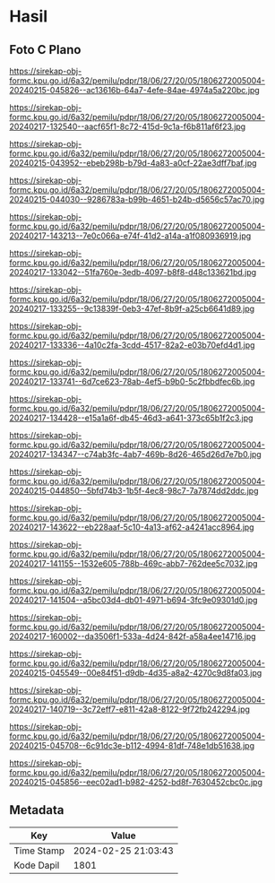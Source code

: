 # Hasil

## Foto C Plano

https://sirekap-obj-formc.kpu.go.id/6a32/pemilu/pdpr/18/06/27/20/05/1806272005004-20240215-045826--ac13616b-64a7-4efe-84ae-4974a5a220bc.jpg

https://sirekap-obj-formc.kpu.go.id/6a32/pemilu/pdpr/18/06/27/20/05/1806272005004-20240217-132540--aacf65f1-8c72-415d-9c1a-f6b811af6f23.jpg

https://sirekap-obj-formc.kpu.go.id/6a32/pemilu/pdpr/18/06/27/20/05/1806272005004-20240215-043952--ebeb298b-b79d-4a83-a0cf-22ae3dff7baf.jpg

https://sirekap-obj-formc.kpu.go.id/6a32/pemilu/pdpr/18/06/27/20/05/1806272005004-20240215-044030--9286783a-b99b-4651-b24b-d5656c57ac70.jpg

https://sirekap-obj-formc.kpu.go.id/6a32/pemilu/pdpr/18/06/27/20/05/1806272005004-20240217-143213--7e0c066a-e74f-41d2-a14a-a1f080936919.jpg

https://sirekap-obj-formc.kpu.go.id/6a32/pemilu/pdpr/18/06/27/20/05/1806272005004-20240217-133042--51fa760e-3edb-4097-b8f8-d48c133621bd.jpg

https://sirekap-obj-formc.kpu.go.id/6a32/pemilu/pdpr/18/06/27/20/05/1806272005004-20240217-133255--9c13839f-0eb3-47ef-8b9f-a25cb6641d89.jpg

https://sirekap-obj-formc.kpu.go.id/6a32/pemilu/pdpr/18/06/27/20/05/1806272005004-20240217-133336--4a10c2fa-3cdd-4517-82a2-e03b70efd4d1.jpg

https://sirekap-obj-formc.kpu.go.id/6a32/pemilu/pdpr/18/06/27/20/05/1806272005004-20240217-133741--6d7ce623-78ab-4ef5-b9b0-5c2fbbdfec6b.jpg

https://sirekap-obj-formc.kpu.go.id/6a32/pemilu/pdpr/18/06/27/20/05/1806272005004-20240217-134428--e15a1a6f-db45-46d3-a641-373c65b1f2c3.jpg

https://sirekap-obj-formc.kpu.go.id/6a32/pemilu/pdpr/18/06/27/20/05/1806272005004-20240217-134347--c74ab3fc-4ab7-469b-8d26-465d26d7e7b0.jpg

https://sirekap-obj-formc.kpu.go.id/6a32/pemilu/pdpr/18/06/27/20/05/1806272005004-20240215-044850--5bfd74b3-1b5f-4ec8-98c7-7a7874dd2ddc.jpg

https://sirekap-obj-formc.kpu.go.id/6a32/pemilu/pdpr/18/06/27/20/05/1806272005004-20240217-143622--eb228aaf-5c10-4a13-af62-a4241acc8964.jpg

https://sirekap-obj-formc.kpu.go.id/6a32/pemilu/pdpr/18/06/27/20/05/1806272005004-20240217-141155--1532e605-788b-469c-abb7-762dee5c7032.jpg

https://sirekap-obj-formc.kpu.go.id/6a32/pemilu/pdpr/18/06/27/20/05/1806272005004-20240217-141504--a5bc03d4-db01-4971-b694-3fc9e09301d0.jpg

https://sirekap-obj-formc.kpu.go.id/6a32/pemilu/pdpr/18/06/27/20/05/1806272005004-20240217-160002--da3506f1-533a-4d24-842f-a58a4ee14716.jpg

https://sirekap-obj-formc.kpu.go.id/6a32/pemilu/pdpr/18/06/27/20/05/1806272005004-20240215-045549--00e84f51-d9db-4d35-a8a2-4270c9d8fa03.jpg

https://sirekap-obj-formc.kpu.go.id/6a32/pemilu/pdpr/18/06/27/20/05/1806272005004-20240217-140719--3c72eff7-e811-42a8-8122-9f72fb242294.jpg

https://sirekap-obj-formc.kpu.go.id/6a32/pemilu/pdpr/18/06/27/20/05/1806272005004-20240215-045708--6c91dc3e-b112-4994-81df-748e1db51638.jpg

https://sirekap-obj-formc.kpu.go.id/6a32/pemilu/pdpr/18/06/27/20/05/1806272005004-20240215-045856--eec02ad1-b982-4252-bd8f-7630452cbc0c.jpg


## Metadata

| Key        | Value               |
| ---------- | ------------------- |
| Time Stamp | 2024-02-25 21:03:43 |
| Kode Dapil | 1801                |



